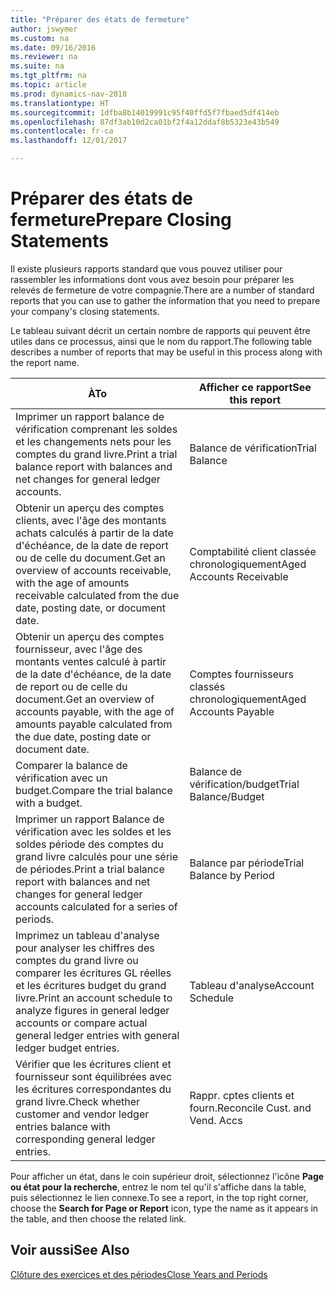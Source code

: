 ```yaml
---
title: "Préparer des états de fermeture"
author: jswymer
ms.custom: na
ms.date: 09/16/2016
ms.reviewer: na
ms.suite: na
ms.tgt_pltfrm: na
ms.topic: article
ms.prod: dynamics-nav-2018
ms.translationtype: HT
ms.sourcegitcommit: 1dfba8b14019991c95f40ffd5f7fbaed5df414eb
ms.openlocfilehash: 87df3ab10d2ca01bf2f4a12ddaf8b5323e43b549
ms.contentlocale: fr-ca
ms.lasthandoff: 12/01/2017

---
```

# <a name="prepare-closing-statements"></a><span data-ttu-id="10bd6-102">Préparer des états de fermeture</span><span class="sxs-lookup"><span data-stu-id="10bd6-102">Prepare Closing Statements</span></span>
<span data-ttu-id="10bd6-103">Il existe plusieurs rapports standard que vous pouvez utiliser pour rassembler les informations dont vous avez besoin pour préparer les relevés de fermeture de votre compagnie.</span><span class="sxs-lookup"><span data-stu-id="10bd6-103">There are a number of standard reports that you can use to gather the information that you need to prepare your company's closing statements.</span></span>

<span data-ttu-id="10bd6-104">Le tableau suivant décrit un certain nombre de rapports qui peuvent être utiles dans ce processus, ainsi que le nom du rapport.</span><span class="sxs-lookup"><span data-stu-id="10bd6-104">The following table describes a number of reports that may be useful in this process along with the report name.</span></span>


|<span data-ttu-id="10bd6-105">À</span><span class="sxs-lookup"><span data-stu-id="10bd6-105">To</span></span>     |<span data-ttu-id="10bd6-106">Afficher ce rapport</span><span class="sxs-lookup"><span data-stu-id="10bd6-106">See this report</span></span>       |
|-------|----------------------|
|<span data-ttu-id="10bd6-107">Imprimer un rapport balance de vérification comprenant les soldes et les changements nets pour les comptes du grand livre.</span><span class="sxs-lookup"><span data-stu-id="10bd6-107">Print a trial balance report with balances and net changes for general ledger accounts.</span></span>|<span data-ttu-id="10bd6-108">Balance de vérification</span><span class="sxs-lookup"><span data-stu-id="10bd6-108">Trial Balance</span></span>|
|<span data-ttu-id="10bd6-109">Obtenir un aperçu des comptes clients, avec l'âge des montants achats calculés à partir de la date d'échéance, de la date de report ou de celle du document.</span><span class="sxs-lookup"><span data-stu-id="10bd6-109">Get an overview of accounts receivable, with the age of amounts receivable calculated from the due date, posting date, or document date.</span></span>|<span data-ttu-id="10bd6-110">Comptabilité client classée chronologiquement</span><span class="sxs-lookup"><span data-stu-id="10bd6-110">Aged Accounts Receivable</span></span>|
|<span data-ttu-id="10bd6-111">Obtenir un aperçu des comptes fournisseur, avec l'âge des montants ventes calculé à partir de la date d'échéance, de la date de report ou de celle du document.</span><span class="sxs-lookup"><span data-stu-id="10bd6-111">Get an overview of accounts payable, with the age of amounts payable calculated from the due date, posting date or document date.</span></span>|<span data-ttu-id="10bd6-112">Comptes fournisseurs classés chronologiquement</span><span class="sxs-lookup"><span data-stu-id="10bd6-112">Aged Accounts Payable</span></span>|
|<span data-ttu-id="10bd6-113">Comparer la balance de vérification avec un budget.</span><span class="sxs-lookup"><span data-stu-id="10bd6-113">Compare the trial balance with a budget.</span></span>|<span data-ttu-id="10bd6-114">Balance de vérification/budget</span><span class="sxs-lookup"><span data-stu-id="10bd6-114">Trial Balance/Budget</span></span>|
|<span data-ttu-id="10bd6-115">Imprimer un rapport Balance de vérification avec les soldes et les soldes période des comptes du grand livre calculés pour une série de périodes.</span><span class="sxs-lookup"><span data-stu-id="10bd6-115">Print a trial balance report with balances and net changes for general ledger accounts calculated for a series of periods.</span></span>|<span data-ttu-id="10bd6-116">Balance par période</span><span class="sxs-lookup"><span data-stu-id="10bd6-116">Trial Balance by Period</span></span>|
|<span data-ttu-id="10bd6-117">Imprimez un tableau d'analyse pour analyser les chiffres des comptes du grand livre ou comparer les écritures GL réelles et les écritures budget du grand livre.</span><span class="sxs-lookup"><span data-stu-id="10bd6-117">Print an account schedule to analyze figures in general ledger accounts or compare actual general ledger entries with general ledger budget entries.</span></span>|<span data-ttu-id="10bd6-118">Tableau d'analyse</span><span class="sxs-lookup"><span data-stu-id="10bd6-118">Account Schedule</span></span>|
|<span data-ttu-id="10bd6-119">Vérifier que les écritures client et fournisseur sont équilibrées avec les écritures correspondantes du grand livre.</span><span class="sxs-lookup"><span data-stu-id="10bd6-119">Check whether customer and vendor ledger entries balance with corresponding general ledger entries.</span></span>|<span data-ttu-id="10bd6-120">Rappr. cptes clients et fourn.</span><span class="sxs-lookup"><span data-stu-id="10bd6-120">Reconcile Cust. and Vend. Accs</span></span>|
<span data-ttu-id="10bd6-121">Pour afficher un état, dans le coin supérieur droit, sélectionnez l'icône **Page ou état pour la recherche**, entrez le nom tel qu'il s'affiche dans la table, puis sélectionnez le lien connexe.</span><span class="sxs-lookup"><span data-stu-id="10bd6-121">To see a report, in the top right corner, choose the **Search for Page or Report** icon, type the name as it appears in the table, and then choose the related link.</span></span>
## <a name="see-also"></a><span data-ttu-id="10bd6-122">Voir aussi</span><span class="sxs-lookup"><span data-stu-id="10bd6-122">See Also</span></span>
[<span data-ttu-id="10bd6-123">Clôture des exercices et des périodes</span><span class="sxs-lookup"><span data-stu-id="10bd6-123">Close Years and Periods</span></span>](year-close-years-periods.md)

